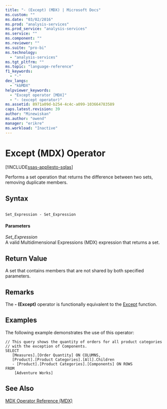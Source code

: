 ```yaml
---
title: "- (Except) (MDX) | Microsoft Docs"
ms.custom: ""
ms.date: "03/02/2016"
ms.prod: "analysis-services"
ms.prod_service: "analysis-services"
ms.service: ""
ms.component: ""
ms.reviewer: ""
ms.suite: "pro-bi"
ms.technology: 
  - "analysis-services"
ms.tgt_pltfrm: ""
ms.topic: "language-reference"
f1_keywords: 
  - "-"
dev_langs: 
  - "kbMDX"
helpviewer_keywords: 
  - "Except operator [MDX]"
  - "- (except operator)"
ms.assetid: 8971a09d-b254-4c4c-a099-103664783589
caps.latest.revision: 39
author: "Minewiskan"
ms.author: "owend"
manager: "erikre"
ms.workload: "Inactive"
---
```

# Except (MDX) Operator
[!INCLUDE[ssas-appliesto-sqlas](../includes/ssas-appliesto-sqlas.md)]

  Performs a set operation that returns the difference between two sets, removing duplicate members.  
  
## Syntax  
  
```  
  
Set_Expression - Set_Expression  
```  
  
#### Parameters  
 *Set_Expression*  
 A valid Multidimensional Expressions (MDX) expression that returns a set.  
  
## Return Value  
 A set that contains members that are not shared by both specified parameters.  
  
## Remarks  
 The **- (Except)** operator is functionally equivalent to the [Except](../mdx/except-mdx-function.md) function.  
  
## Examples  
 The following example demonstrates the use of this operator:  
  
```  
// This query shows the quantity of orders for all product categories  
// with the exception of Components.  
SELECT   
   [Measures].[Order Quantity] ON COLUMNS,  
   [Product].[Product Categories].[All].Children   
   - [Product].[Product Categories].[Components] ON ROWS  
FROM  
    [Adventure Works]  
```  
  
## See Also  
 [MDX Operator Reference &#40;MDX&#41;](../mdx/mdx-operator-reference-mdx.md)  
  
  
